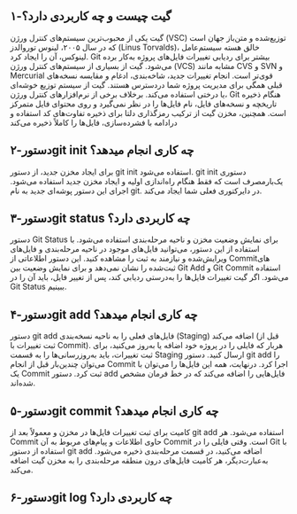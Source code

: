 ## ۱-گیت چیست و چه کاربردی دارد؟
گیت یکی از محبوب‌ترین سیستم‌های کنترل ورژن (VSC) توزیع‌شده و متن‌باز جهان است که در سال ۲۰۰۵، لینوس توروالدز (Linus Torvalds)، خالق هسته سیستم‌عامل لینوکس، آن را ایجاد کرد. Git بیشتر برای ردیابی تغییرات فایل‌های پروژه به‌کار برده می‌شود.
گیت از بسیاری از سیستم‌های کنترل ورژن (VCS) مشابه مانند CVS و SVN و Mercurial قوی‌تر است. انجام تغییرات جدید، شاخه‌بندی، ادغام و مقایسه نسخه‌های قبلی همگی برای مدیریت پروژه شما دردسترس هستند. گیت از سیستم توزیع خوشه‌ای یا درختی استفاده می‌کند. برخلاف برخی از نرم‌افزارهای کنترل ورژن، Git هنگام ذخیره تاریخچه و نسخه‌های فایل، نام فایل‌ها را در نظر نمی‌گیرد و روی محتوای فایل متمرکز است. همچنین، مخزن گیت از ترکیب رمزگذاری دلتا برای ذخیره تفاوت‌های کد استفاده و درادامه با فشرده‌سازی، فایل‌ها را کاملاً ذخیره می‌کند

## ۲-دستورgit init چه کاری انجام میدهد؟ 
برای ایجاد مخزن جدید، از دستور git init استفاده می‌شود. git init دستوری یک‌بارمصرف است که فقط هنگام راه‌اندازی اولیه و ایجاد مخزن جدید استفاده می‌شود. اجرای این دستور پوشه‌ای جدید به نام git. در دایرکتوری فعلی شما ایجاد می‌کند.
## ۳-دستورgit status چه کاربردی دارد؟
دستور Git Status برای نمایش وضعیت مخزن و ناحیه مرحله‌بندی استفاده می‌شود. با استفاده از این دستور، می‌توانید فایل‌های موجود در ناحیه مرحله‌بندی و فایل‌های ویرایش‌شده‌ و نیازمند به ثبت را مشاهده کنید. این دستور اطلاعاتی از Commitهای ثبت‌شده را نشان نمی‌دهد و برای نمایش وضعیت بین Git Add و Git Commit استفاده می‌شود. اگر گیت تغییرات فایل‌ها را به‌درستی ردیابی کند، پس از تغییر فایل، باید آن را در Git Status ببینیم.
## ۴-دستورgit add چه کاری انجام میدهد؟
دستور git add فایل‌های فعلی را به ناحیه نسخه‌بندی (Staging) اضافه می‌کند (قبل از ثبت تغییرات با Commit). هربار که فایلی را در پروژه خود اضافه یا به‌روز می‌کنید، برای ثبت تغییرات، باید به‌روز‌رسانی‌ها را به قسمت Staging ارسال کنید. دستور git add را می‌توان چندین‌بار قبل از انجام Commit اجرا کرد. در‌نهایت، همه این فایل‌ها را می‌توان با یک Commit ثبت کرد. دستور add فایل‌هایی را اضافه می‌کند که در خط فرمان مشخص شده‌اند.
## ۵-دستورgit commit چه کاری انجام میدهد؟
کامیت برای ثبت تغییرات فایل‌ها در مخزن و معمولاً بعد از git add استفاده می‌شود. هر Commit حاوی اطلاعات و پیام‌های مربوط به آن Commit است. وقتی فایلی را در Git با استفاده از دستور git add اضافه می‌کنید، در قسمت مرحله‌بندی ذخیره می‌شود. به‌عبارت‌دیگر، هر کامیت فایل‌های درون منطقه مرحله‌بندی را به مخزن گیت اضافه می‌کند.
## ۶-دستورgit log چه کاربردی دارد؟
